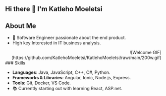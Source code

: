 ## Hi there 👋 I'm Katleho Moeletsi



## About Me
- 🌟 Software Engineer passionate about the end product.
- High key Interested in IT business analysis.
<div align="right">
   ![Welcome GIF](https://github.com/KatlehoMoeletsi/KatlehoMoeletsi/raw/main/200w.gif)

</div>
### Skills

- **Languages**: Java, JavaScript, C++, C#, Python.
- **Frameworks & Libraries**: Angular, Ionic, Node.js, Express.
- **Tools**: Git, Docker, VS Code.
 - 📚 Currently starting out with learning React, ASP.net.

